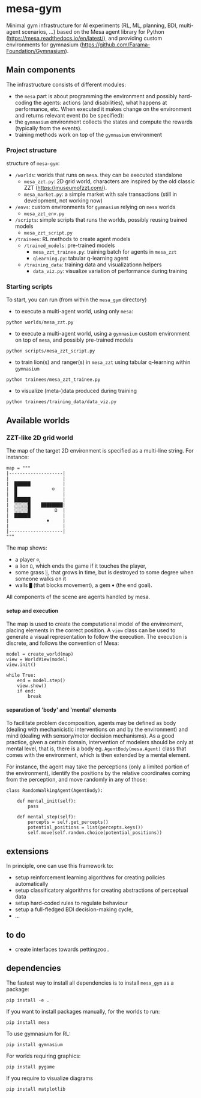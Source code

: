 # mesa-gym

Minimal gym infrastructure for AI experiments (RL, ML, planning, BDI, multi-agent scenarios, ...) based on the Mesa agent library for Python (https://mesa.readthedocs.io/en/latest/), and providing custom environments for gymnasium (https://github.com/Farama-Foundation/Gymnasium).

## Main components

The infrastructure consists of different modules:
- the `mesa` part is about programming the environment and possibly hard-coding the agents: actions (and disabilities), what happens at performance, etc. When executed it makes change on the environment and returns relevant event (to be specified):
- the `gymnasium` environment collects the states and compute the rewards (typically from the events). 
- training methods work on top of the `gymnasium` environment

### Project structure

structure of `mesa-gym`:
- `/worlds`: worlds that runs on `mesa`. they can be executed standalone
  - `mesa_zzt.py`: 2D grid world, characters are inspired by the old classic ZZT (https://museumofzzt.com/).
  - `mesa_market.py`: a simple market with sale transactions (still in development, not working now)
- `/envs`: custom environments for `gymnasium` relying on `mesa` worlds 
  - `mesa_zzt_env.py`
- `/scripts`: simple scripts that runs the worlds, possibly reusing trained models
  - `mesa_zzt_script.py`
- `/trainees`: RL methods to create agent models
  - `/trained_models`: pre-trained models
    - `mesa_zzt_trainee.py`: training batch for agents in `mesa_zzt` 
    - `qlearning.py`: tabular q-learning agent
  - `/training_data`: training data and visualizationn helpers
    - `data_viz.py`: visualize variation of performance during training

### Starting scripts

To start, you can run (from within the `mesa_gym` directory)

- to execute a multi-agent world, using only `mesa`:
```
python worlds/mesa_zzt.py
``` 
- to execute a multi-agent world, using a `gymnasium` custom environment on top of `mesa`, and possibly pre-trained models
```
python scripts/mesa_zzt_script.py
``` 
- to train lion(s) and ranger(s) in `mesa_zzt` using tabular q-learning within `gymnasium` 
```
python trainees/mesa_zzt_trainee.py
```
- to visualize (meta-)data produced during training
```
python trainees/training_data/data_viz.py
````

## Available worlds  

### ZZT-like 2D grid world

The map of the target 2D environment is specified as a multi-line string.
For instance:

```
map = """
|--------------------|
|                    |
|  ██████            |
|  █             ☺   |
|  █                 |
|  ██████            |
|  ░░░░░█    ████████|
|  ░░░░░█         Ω  |
|  ██████            |
|              ♦     |
|                    |
|--------------------|
"""
```

The map shows:

- a player `☺`, 
- a lion `Ω`, which ends the game if it touches the player, 
- some grass `░`, that grows in time, but is destroyed to some degree when someone walks on it
- walls `█` (that blocks movement), a gem `♦` (the end goal).

All components of the scene are agents handled by mesa.

#### setup and execution

The map is used to create the computational model of the envinroment, placing elements in the correct position. A `view` class can be used to generate a visual representation to follow the execution. The execution is discrete, and follows the convention of Mesa: 

```
model = create_world(map)
view = WorldView(model)
view.init()

while True:  
    end = model.step()
    view.show() 
    if end:
        break
```

#### separation of 'body' and 'mental' elements

To facilitate problem decomposition, agents may be defined as body (dealing with mechanicistic interventions on and by the environment) and mind (dealing with sensory/motor decision mechanisms). As a good practice, given a certain domain, intervention of modelers should be only at mental level, that is, there is a body eg. `AgentBody(mesa.Agent)` class that comes with the environment, which is then extended by a mental element.

For instance, the agent may take the perceptions (only a limited portion of the environment), identify the positions by the relative coordinates coming from the perception, and move randomly in any of those:

```
class RandomWalkingAgent(AgentBody):

    def mental_init(self):
        pass  

    def mental_step(self):
        percepts = self.get_percepts()
        potential_positions = list(percepts.keys())
        self.move(self.random.choice(potential_positions))
```

## extensions

In principle, one can use this framework to:
- setup reinforcement learning algorithms for creating policies automatically
- setup classificatory algorithms for creating abstractions of perceptual data
- setup hard-coded rules to regulate behaviour
- setup a full-fledged BDI decision-making cycle,
- ... 

## to do

- create interfaces towards pettingzoo.. 

## dependencies

The fastest way to install all dependencies is to install `mesa_gym` as a package:
```
pip install -e .
```

If you want to install packages manually, for the worlds to run:
```
pip install mesa
```

To use gymnasium for RL:
```
pip install gymnasium
```

For worlds requiring graphics:
```
pip install pygame
```

If you require to visualize diagrams
```
pip install matplotlib
```
